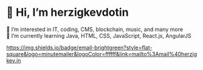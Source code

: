# 👋 Hi, I’m herzigkevdotin <br>
👀 I’m interested in IT, coding, CMS, blockchain, music, and many more <br>
🌱 I’m currently learning Java, HTML, CSS, JavaScript, React.js, AngularJS

https://img.shields.io/badge/email-brightgreen?style=flat-square&logo=minutemailer&logoColor=ffffff&link=mailto%3Amail%40herzigkev.in

